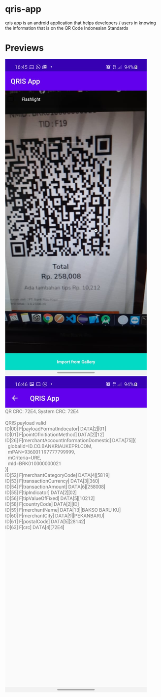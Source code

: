 # qris-app
qris app is an android application that helps developers / users in knowing the information that is on the QR Code Indonesian Standards

# Previews
![alt text](/preview/scan.jpeg?raw=true)
![alt text](/preview/result.jpeg?raw=true)